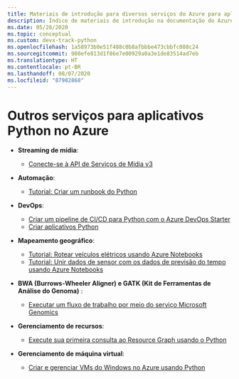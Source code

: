 ```yaml
---
title: Materiais de introdução para diversos serviços do Azure para aplicativos Python
description: Índice de materiais de introdução na documentação do Azure para diversos serviços usados para aplicativos Python.
ms.date: 05/28/2020
ms.topic: conceptual
ms.custom: devx-track-python
ms.openlocfilehash: 1a58973b0e51f488c0b8afbbbe473cbbfc088c24
ms.sourcegitcommit: 980efe813d1f86e7e00929a0a3e1de83514ad7eb
ms.translationtype: HT
ms.contentlocale: pt-BR
ms.lasthandoff: 08/07/2020
ms.locfileid: "87982868"
---
```

# <a name="other-services-for-python-apps-on-azure"></a>Outros serviços para aplicativos Python no Azure

- **Streaming de mídia**:
  - [Conecte-se à API de Serviços de Mídia v3](/azure/media-services/latest/configure-connect-python-howto)

- **Automação**:
  - [Tutorial: Criar um runbook do Python](/azure/automation/learn/automation-tutorial-runbook-textual-python2
)

- **DevOps**:
  - [Criar um pipeline de CI/CD para Python com o Azure DevOps Starter](/azure/devops-project/azure-devops-project-python)
  - [Criar aplicativos Python](/azure/devops/pipelines/ecosystems/python?view=azure-devops)

- **Mapeamento geográfico**:
  - [Tutorial: Rotear veículos elétricos usando Azure Notebooks](/azure/azure-maps/tutorial-ev-routing)
  - [Tutorial: Unir dados de sensor com os dados de previsão do tempo usando Azure Notebooks](/azure/azure-maps/weather-service-tutorial)

- **BWA (Burrows-Wheeler Aligner) e GATK (Kit de Ferramentas de Análise do Genoma)** :
  - [Executar um fluxo de trabalho por meio do serviço Microsoft Genomics](/azure/genomics/quickstart-run-genomics-workflow-portal)

- **Gerenciamento de recursos**:
  - [Execute sua primeira consulta ao Resource Graph usando o Python](/azure/governance/resource-graph/first-query-python)

- **Gerenciamento de máquina virtual**:
  - [Criar e gerenciar VMs do Windows no Azure usando Python](/azure/virtual-machines/windows/python)
